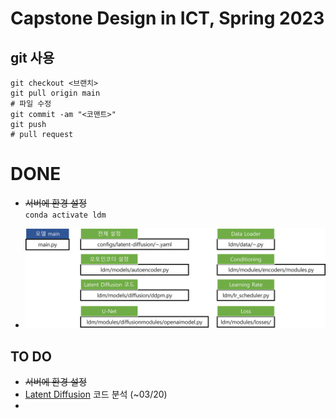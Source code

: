 # Capstone Design in ICT, Spring 2023
## git 사용
```
git checkout <브랜치>
git pull origin main
# 파일 수정
git commit -am "<코맨트>"
git push
# pull request
```

# DONE
* ~~서버에 환경 설정~~
<br>`conda activate ldm`

* ![pic1](assets/architecture.jpg)

## TO DO
* ~~서버에 환경 설정~~
* [Latent Diffusion](latent-diffusion/) 코드 분석 (~03/20)
* 
